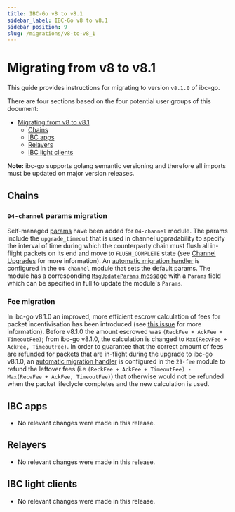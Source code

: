 ```yaml
---
title: IBC-Go v8 to v8.1
sidebar_label: IBC-Go v8 to v8.1
sidebar_position: 9
slug: /migrations/v8-to-v8_1
---
```


# Migrating from v8 to v8.1

This guide provides instructions for migrating to version `v8.1.0` of ibc-go.

There are four sections based on the four potential user groups of this document:

- [Migrating from v8 to v8.1](#migrating-from-v8-to-v81)
    - [Chains](#chains)
    - [IBC apps](#ibc-apps)
    - [Relayers](#relayers)
    - [IBC light clients](#ibc-light-clients)

**Note:** ibc-go supports golang semantic versioning and therefore all imports must be updated on major version releases.

## Chains

### `04-channel` params migration

Self-managed [params](https://github.com/cosmos/ibc-go/blob/617482212f0161342ae33d9930de6cb14e1303a6/proto/ibc/core/channel/v1/channel.proto#L183-L187) have been added for `04-channel` module. The params include the `upgrade_timeout` that is used in channel ugpradability to specify the interval of time during which the counterparty chain must flush all in-flight packets on its end and move to `FLUSH_COMPLETE` state (see [Channel Upgrades](../01-ibc/06-channel-upgrades.md#) for more information). An [automatic migration handler](https://github.com/cosmos/ibc-go/blob/5a0dd7e555f4cfe2757f0f6114fb1411ecbb6ab0/modules/core/module.go#L162-L166) is configured in the `04-channel` module that sets the default params. The module has a corresponding [`MsgUpdateParams` message](https://github.com/cosmos/ibc-go/blob/5a0dd7e555f4cfe2757f0f6114fb1411ecbb6ab0/proto/ibc/core/channel/v1/tx.proto#L428-L441) with a `Params` field which can be specified in full to update the module's `Params`.

### Fee migration

In ibc-go v8.1.0 an improved, more efficient escrow calculation of fees for packet incentivisation has been introduced (see [this issue](https://github.com/cosmos/ibc-go/issues/5509) for more information). Before v8.1.0 the amount escrowed was `(ReckFee + AckFee + TimeoutFee)`; from ibc-go v8.1.0, the calculation is changed to `Max(RecvFee + AckFee, TimeoutFee)`. In order to guarantee that the correct amount of fees are refunded for packets that are in-flight during the upgrade to ibc-go v8.1.0, an [automatic migration handler](https://github.com/cosmos/ibc-go/blob/617482212f0161342ae33d9930de6cb14e1303a6/modules/apps/29-fee/module.go#L113C1-L115) is configured in the `29-fee` module to refund the leftover fees (i.e `(ReckFee + AckFee + TimeoutFee) - Max(RecvFee + AckFee, TimeoutFee)`) that otherwise would not be refunded when the packet lifeclycle completes and the new calculation is used.

## IBC apps

- No relevant changes were made in this release.

## Relayers

- No relevant changes were made in this release.

## IBC light clients

- No relevant changes were made in this release.
